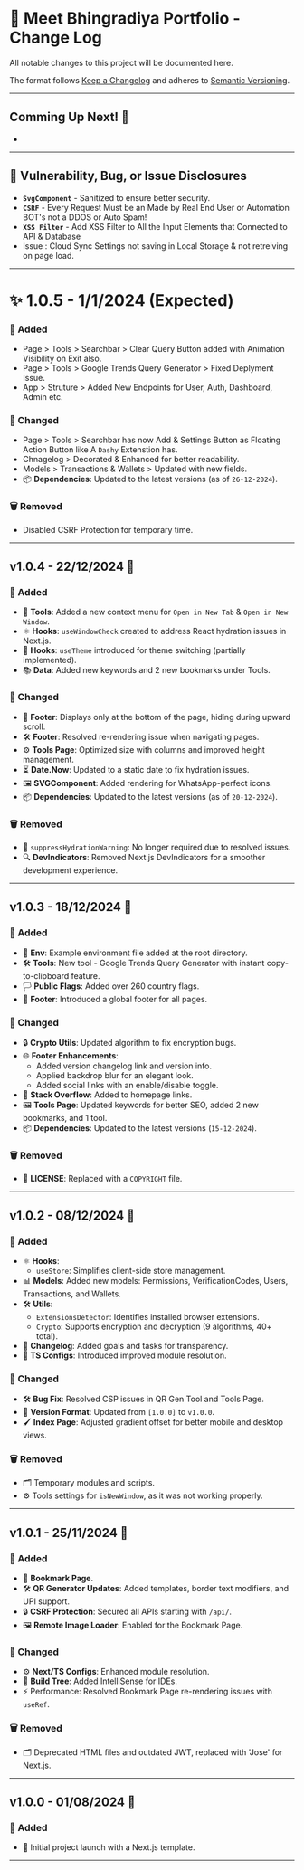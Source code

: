 # 📝 Meet Bhingradiya Portfolio - Change Log  

All notable changes to this project will be documented here.  

The format follows [Keep a Changelog](https://keepachangelog.com/en/1.0.0/) and adheres to [Semantic Versioning](https://semver.org/spec/v2.0.0.html).

---

## Comming Up Next! 🚀
- 

---

## 🔐 Vulnerability, Bug, or Issue Disclosures  
- **`SvgComponent`** - Sanitized to ensure better security.
- **`CSRF`** - Every Request Must be an Made by Real End User or Automation BOT's not a DDOS or Auto Spam!
- **`XSS Filter`** - Add XSS Filter to All the Input Elements that Connected to API & Database
- Issue : Cloud Sync Settings not saving in Local Storage & not retreiving on page load.

---

<!-- ✨ vUnreleased - DD/MM/YYYY (Expected)  

### 🌟 Added  
- 🚀 New feature XYZ.  
- 🛠️ Improved performance of the ABC module.  

### 🔄 Changed  
- 🔧 Refactored code in the XYZ module.  

### 🗑️ Removed  
- 🐞 Bug in ABC module.  

---

-->
# ✨ 1.0.5 - 1/1/2024 (Expected)

### 🌟 Added
- Page > Tools > Searchbar > Clear Query Button added with Animation Visibility on Exit also.
- Page > Tools > Google Trends Query Generator > Fixed Deplyment Issue.
- App > Struture > Added New Endpoints for User, Auth, Dashboard, Admin etc.

### 🔄 Changed
- Page > Tools > Searchbar has now Add & Settings Button as Floating Action Button like A `Dashy` Extenstion has.
- Chnagelog > Decorated & Enhanced for better readability.
- Models > Transactions & Wallets > Updated with new fields.
- 📦 **Dependencies**: Updated to the latest versions (as of `26-12-2024`).  

### 🗑️ Removed  
- Disabled CSRF Protection for temporary time.

---

## v1.0.4 - 22/12/2024 🎉  

### 🌟 Added  
- 📄 **Tools**: Added a new context menu for `Open in New Tab` & `Open in New Window`.  
- ⚛️ **Hooks**: `useWindowCheck` created to address React hydration issues in Next.js.  
- 🌈 **Hooks**: `useTheme` introduced for theme switching (partially implemented).  
- 📚 **Data**: Added new keywords and 2 new bookmarks under Tools.  

### 🔄 Changed  
- 🦶 **Footer**: Displays only at the bottom of the page, hiding during upward scroll.  
- 🛠️ **Footer**: Resolved re-rendering issue when navigating pages.  
- ⚙️ **Tools Page**: Optimized size with columns and improved height management.  
- ⏳ **Date.Now**: Updated to a static date to fix hydration issues.  
- 🖼️ **SVGComponent**: Added rendering for WhatsApp-perfect icons.  
- 📦 **Dependencies**: Updated to the latest versions (as of `20-12-2024`).  

### 🗑️ Removed  
- 🚫 `suppressHydrationWarning`: No longer required due to resolved issues.  
- 🔍 **DevIndicators**: Removed Next.js DevIndicators for a smoother development experience.  

---

## v1.0.3 - 18/12/2024 🎊  

### 🌟 Added  
- 📄 **Env**: Example environment file added at the root directory.  
- 🛠️ **Tools**: New tool - Google Trends Query Generator with instant copy-to-clipboard feature.  
- 🏳️ **Public Flags**: Added over 260 country flags.  
- 🦶 **Footer**: Introduced a global footer for all pages.  

### 🔄 Changed  
- 🔒 **Crypto Utils**: Updated algorithm to fix encryption bugs.  
- 🌐 **Footer Enhancements**:  
  - Added version changelog link and version info.  
  - Applied backdrop blur for an elegant look.  
  - Added social links with an enable/disable toggle.  
- 🔗 **Stack Overflow**: Added to homepage links.  
- 🖼️ **Tools Page**: Updated keywords for better SEO, added 2 new bookmarks, and 1 tool.  
- 📦 **Dependencies**: Updated to the latest versions (`15-12-2024`).  

### 🗑️ Removed  
- 📝 **LICENSE**: Replaced with a `COPYRIGHT` file.  

---

## v1.0.2 - 08/12/2024 🚀  

### 🌟 Added  
- ⚛️ **Hooks**:  
  - `useStore`: Simplifies client-side store management.  
- 📊 **Models**: Added new models: Permissions, VerificationCodes, Users, Transactions, and Wallets.  
- 🛠️ **Utils**:  
  - `ExtensionsDetector`: Identifies installed browser extensions.  
  - `Crypto`: Supports encryption and decryption (9 algorithms, 40+ total).  
- 📄 **Changelog**: Added goals and tasks for transparency.  
- 🔧 **TS Configs**: Introduced improved module resolution.  

### 🔄 Changed  
- 🛠️ **Bug Fix**: Resolved CSP issues in QR Gen Tool and Tools Page.  
- 📝 **Version Format**: Updated from `[1.0.0]` to `v1.0.0`.  
- 🖌️ **Index Page**: Adjusted gradient offset for better mobile and desktop views.  

### 🗑️ Removed  
- 🗂️ Temporary modules and scripts.  
- ⚙️ Tools settings for `isNewWindow`, as it was not working properly.  

---

## v1.0.1 - 25/11/2024 🌟  

### 🌟 Added  
- 📄 **Bookmark Page**.  
- 🛠️ **QR Generator Updates**: Added templates, border text modifiers, and UPI support.  
- 🔒 **CSRF Protection**: Secured all APIs starting with `/api/`.  
- 🖼️ **Remote Image Loader**: Enabled for the Bookmark Page.  

### 🔄 Changed  
- ⚙️ **Next/TS Configs**: Enhanced module resolution.  
- 🧠 **Build Tree**: Added IntelliSense for IDEs.  
- ⚡ Performance: Resolved Bookmark Page re-rendering issues with `useRef`.  

### 🗑️ Removed  
- 🗂️ Deprecated HTML files and outdated JWT, replaced with 'Jose' for Next.js.  

---

## v1.0.0 - 01/08/2024 🎉  

### 🌟 Added  
- 🌟 Initial project launch with a Next.js template.  

---
